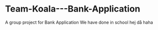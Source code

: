 # Team-Koala---Bank-Application
A group project for Bank Application We have done in school
hej
då
haha

